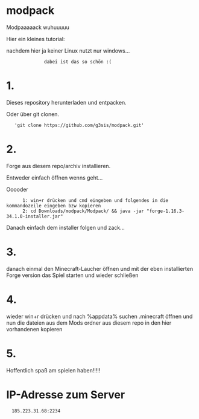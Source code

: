 # modpack
Modpaaaaack wuhuuuuu


Hier ein kleines tutorial:

nachdem hier ja keiner Linux nutzt nur windows...
                  
                  dabei ist das so schön :(

# 1. 
  Dieses repository herunterladen und entpacken.
  
  
  Oder über git clonen.
   
       'git clone https://github.com/g3sis/modpack.git'
   
# 2.
  Forge aus diesem repo/archiv installieren.
    
   Entweder einfach öffnen wenns geht...
    
   Ooooder
   
          1: win+r drücken und cmd eingeben und folgendes in die kommandozeile eingeben bzw kopieren
          2: cd Downloads/modpack/Modpack/ && java -jar "forge-1.16.3-34.1.0-installer.jar"
    
   Danach einfach dem installer folgen und zack...
    
# 3.
  danach einmal den Minecraft-Laucher öffnen und mit der eben installierten Forge version das Spiel starten und wieder schließen
  
# 4.
  wieder win+r drücken und nach %appdata% suchen
  .minecraft öffnen
  und nun die dateien aus dem Mods ordner aus diesem repo in den hier vorhandenen kopieren


# 5.
  Hoffentlich spaß am spielen haben!!!!!
  
  
  
  
# IP-Adresse zum Server

      185.223.31.68:2234

